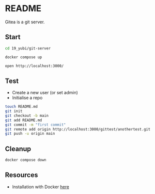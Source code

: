 # README

Gitea is a git server.  

## Start

```sh
cd 19_yubi/git-server

docker compose up

open http://localhost:3000/
```

## Test

* Create a new user (or set admin)
* Initialise a repo

```sh
touch README.md
git init
git checkout -b main
git add README.md
git commit -m "first commit"
git remote add origin http://localhost:3000/gittest/anothertest.git
git push -u origin main
```

## Cleanup

```sh
docker compose down
```

## Resources

* Installation with Docker [here](https://docs.gitea.com/installation/install-with-docker)  
